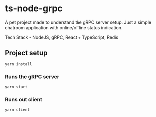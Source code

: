 # ts-node-grpc

A pet project made to understand the gRPC server setup. Just a simple chatroom application with online/offline status indication.

Tech Stack  - NodeJS, gRPC, React + TypeScript, Redis

## Project setup
```
yarn install
```

### Runs the gRPC server
```
yarn start
```

### Runs out client
```
yarn client
```
